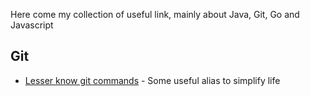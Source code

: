 Here come my collection of useful link, mainly about Java, Git, Go and Javascript

## Git

* [Lesser know git commands](https://hackernoon.com/lesser-known-git-commands-151a1918a60) - Some useful alias to simplify life
